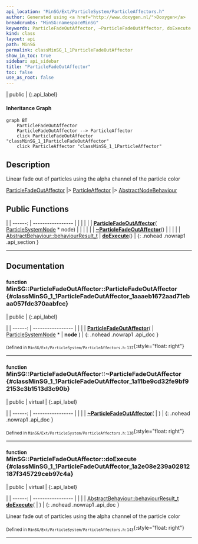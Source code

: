 ```yaml
---
api_location: "MinSG/Ext/ParticleSystem/ParticleAffectors.h"
author: Generated using <a href="http://www.doxygen.nl/">Doxygen</a>
breadcrumbs: "MinSG:namespaceMinSG"
keywords: ParticleFadeOutAffector, ~ParticleFadeOutAffector, doExecute
kind: class
layout: api
path: MinSG
permalink: classMinSG_1_1ParticleFadeOutAffector
show_in_toc: true
sidebar: api_sidebar
title: "ParticleFadeOutAffector"
toc: false
use_as_root: false
---
```


| public |
{:.api_label}

#### Inheritance Graph

```mermaid
graph BT
	ParticleFadeOutAffector
	ParticleFadeOutAffector --> ParticleAffector
	click ParticleFadeOutAffector "classMinSG_1_1ParticleFadeOutAffector"
	click ParticleAffector "classMinSG_1_1ParticleAffector"
```

## Description



Linear fade out of particles using the alpha channel of the particle color

 [ParticleFadeOutAffector](classMinSG_1_1ParticleFadeOutAffector) |> [ParticleAffector](classMinSG_1_1ParticleAffector) |> [AbstractNodeBehaviour](classMinSG_1_1AbstractNodeBehaviour) 



## Public Functions

|
| ------: | ----------------- |
|  | |
|  | **[ParticleFadeOutAffector](#classMinSG_1_1ParticleFadeOutAffector_1aaaeb1672aad71ebaa057fdc370aabfcc)**( [ParticleSystemNode](classMinSG_1_1ParticleSystemNode) * node) |
|  | |
|  | **[~ParticleFadeOutAffector](#classMinSG_1_1ParticleFadeOutAffector_1a11be9cd32fe9bf92153c3b1513d3c90b)**() |
|  | |
| [AbstractBehaviour::behaviourResult_t](classMinSG_1_1Behavior#classMinSG_1_1Behavior_1afbd60a8df73dc581d2d00a1483f630ef) | **[doExecute](#classMinSG_1_1ParticleFadeOutAffector_1a2e08e239a02812187f345729ceb97c4a)**() |
{: .nohead .nowrap1 .api_section }


-------------------------------------------------------------------

## Documentation

### <small>function</small><br/> MinSG::ParticleFadeOutAffector::ParticleFadeOutAffector {#classMinSG_1_1ParticleFadeOutAffector_1aaaeb1672aad71ebaa057fdc370aabfcc}

| public |
{:.api_label}

|
| ------: | ----------------- |
|  |
|  **[ParticleFadeOutAffector](#classMinSG_1_1ParticleFadeOutAffector_1aaaeb1672aad71ebaa057fdc370aabfcc)**( |  [ParticleSystemNode](classMinSG_1_1ParticleSystemNode) * | **node** ) |
{: .nohead .nowrap1 .api_doc }





<sub>Defined in `MinSG/Ext/ParticleSystem/ParticleAffectors.h:137`</sub>{:style="float: right"}

-------------------------------------------------------------------

### <small>function</small><br/> MinSG::ParticleFadeOutAffector::~ParticleFadeOutAffector {#classMinSG_1_1ParticleFadeOutAffector_1a11be9cd32fe9bf92153c3b1513d3c90b}

| public | virtual |
{:.api_label}

|
| ------: | ----------------- |
|  |
|  **[~ParticleFadeOutAffector](#classMinSG_1_1ParticleFadeOutAffector_1a11be9cd32fe9bf92153c3b1513d3c90b)**( |  ) |
{: .nohead .nowrap1 .api_doc }





<sub>Defined in `MinSG/Ext/ParticleSystem/ParticleAffectors.h:138`</sub>{:style="float: right"}

-------------------------------------------------------------------

### <small>function</small><br/> MinSG::ParticleFadeOutAffector::doExecute {#classMinSG_1_1ParticleFadeOutAffector_1a2e08e239a02812187f345729ceb97c4a}

| public | virtual |
{:.api_label}

|
| ------: | ----------------- |
|  |
| [AbstractBehaviour::behaviourResult_t](classMinSG_1_1Behavior#classMinSG_1_1Behavior_1afbd60a8df73dc581d2d00a1483f630ef) **[doExecute](#classMinSG_1_1ParticleFadeOutAffector_1a2e08e239a02812187f345729ceb97c4a)**( |  ) |
{: .nohead .nowrap1 .api_doc }



Linear fade out of particles using the alpha channel of the particle color



<sub>Defined in `MinSG/Ext/ParticleSystem/ParticleAffectors.h:143`</sub>{:style="float: right"}

-------------------------------------------------------------------

